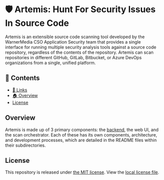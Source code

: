 # 🛡️ Artemis: Hunt For Security Issues In Source Code

Artemis is an extensible source code scanning tool developed by the WarnerMedia CSO Application Security team that provides a single interface for running multiple security analysis tools against a source code repository, regardless of the contents of the repository. Artemis can scan repositories in different GitHub, GitLab, Bitbucket, or Azure DevOps organizations from a single, unified platform.

## 📖 Contents

- [🔗 Links](#-links)
- [🏠 Overview](#-overview)
- [License](#license)

## Overview

Artemis is made up of 3 primary components: the [backend](./backend), the web UI, and the scan orchestrator. Each of these has its own components, architecture, and development processes, which are detailed in the README files within their subdirectories.

## License

This repository is released under [the MIT license](https://en.wikipedia.org/wiki/MIT_License).  View the [local license file](./LICENSE).
